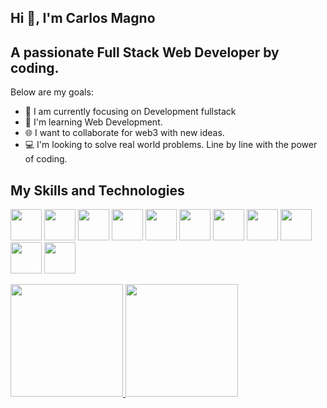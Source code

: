 ## Hi 👋, I'm Carlos Magno


## A passionate Full Stack Web Developer by coding.

Below are my goals:

- 🎯 I am currently focusing on Development
fullstack
- 📖 I'm learning Web Development.
- 🌐 I want to collaborate for web3 with new ideas.
- 💻 I'm looking to solve real world problems. Line by line with the power of coding.

## My Skills and Technologies

<img loading="lazy" src="https://cdn.jsdelivr.net/gh/devicons/devicon/icons/git/git-original.svg" width="50" height="50"/>  <img loading="lazy" src="https://cdn.jsdelivr.net/gh/devicons/devicon/icons/html5/html5-original.svg" width="50" height="50"/> <img loading="lazy" src="https://cdn.jsdelivr.net/gh/devicons/devicon/icons/css3/css3-original.svg" width="50" height="50"/> <img loading="lazy" src="https://cdn.jsdelivr.net/gh/devicons/devicon/icons/javascript/javascript-plain.svg" width="50" height="50"/> <img loading="lazy" src="https://cdn.jsdelivr.net/gh/devicons/devicon/icons/nodejs/nodejs-plain-wordmark.svg" width="50" height="50"/> <img loading="lazy" src="https://cdn.jsdelivr.net/gh/devicons/devicon/icons/mongodb/mongodb-plain-wordmark.svg" width="50" height="50"/> <img loading="lazy" src="https://cdn.jsdelivr.net/gh/devicons/devicon/icons/react/react-original.svg" width="50" height="50"/> <img loading="lazy" src="https://cdn.jsdelivr.net/gh/devicons/devicon/icons/bootstrap/bootstrap-original.svg" width="50" height="50"/> <img loading="lazy" src="https://cdn.jsdelivr.net/gh/devicons/devicon/icons/jquery/jquery-original.svg" width="50" height="50"/> <img loading="lazy" src="https://cdn.jsdelivr.net/gh/devicons/devicon/icons/npm/npm-original-wordmark.svg" width="50" height="50"/> <img loading="lazy" src="https://cdn.jsdelivr.net/gh/devicons/devicon/icons/mysql/mysql-original-wordmark.svg" width="50" height="50"/>
 
 
 



<div>
<a href="https://github.com/carlosfullstak">
<img loading="lazy" height="180em" src="https://github-readme-stats.vercel.app/api/top-langs/?username=magnowebdev&layout=compact&langs_count=7&theme=synthwave"/>
<img loading="lazy" height="180em" src="https://github-readme-stats.vercel.app/api?username=magnowebdev&show_icons=true&theme=synthwave&include_all_commits=true&count_private=true"/>
</div>
